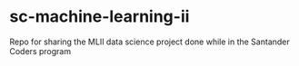 # sc-machine-learning-ii
Repo for sharing the MLII data science project done while in the Santander Coders program
